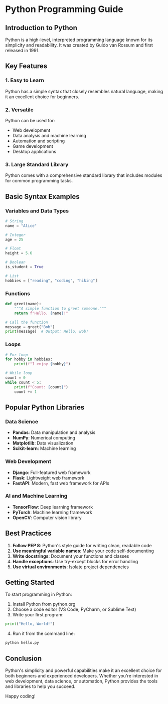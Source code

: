 # Python Programming Guide

## Introduction to Python

Python is a high-level, interpreted programming language known for its simplicity and readability. It was created by Guido van Rossum and first released in 1991.

## Key Features

### 1. Easy to Learn
Python has a simple syntax that closely resembles natural language, making it an excellent choice for beginners.

### 2. Versatile
Python can be used for:
- Web development
- Data analysis and machine learning
- Automation and scripting
- Game development
- Desktop applications

### 3. Large Standard Library
Python comes with a comprehensive standard library that includes modules for common programming tasks.

## Basic Syntax Examples

### Variables and Data Types
```python
# String
name = "Alice"

# Integer
age = 25

# Float
height = 5.6

# Boolean
is_student = True

# List
hobbies = ["reading", "coding", "hiking"]
```

### Functions
```python
def greet(name):
    """A simple function to greet someone."""
    return f"Hello, {name}!"

# Call the function
message = greet("Bob")
print(message)  # Output: Hello, Bob!
```

### Loops
```python
# For loop
for hobby in hobbies:
    print(f"I enjoy {hobby}")

# While loop
count = 0
while count < 5:
    print(f"Count: {count}")
    count += 1
```

## Popular Python Libraries

### Data Science
- **Pandas**: Data manipulation and analysis
- **NumPy**: Numerical computing
- **Matplotlib**: Data visualization
- **Scikit-learn**: Machine learning

### Web Development
- **Django**: Full-featured web framework
- **Flask**: Lightweight web framework
- **FastAPI**: Modern, fast web framework for APIs

### AI and Machine Learning
- **TensorFlow**: Deep learning framework
- **PyTorch**: Machine learning framework
- **OpenCV**: Computer vision library

## Best Practices

1. **Follow PEP 8**: Python's style guide for writing clean, readable code
2. **Use meaningful variable names**: Make your code self-documenting
3. **Write docstrings**: Document your functions and classes
4. **Handle exceptions**: Use try-except blocks for error handling
5. **Use virtual environments**: Isolate project dependencies

## Getting Started

To start programming in Python:

1. Install Python from python.org
2. Choose a code editor (VS Code, PyCharm, or Sublime Text)
3. Write your first program:
```python
print("Hello, World!")
```

4. Run it from the command line:
```bash
python hello.py
```

## Conclusion

Python's simplicity and powerful capabilities make it an excellent choice for both beginners and experienced developers. Whether you're interested in web development, data science, or automation, Python provides the tools and libraries to help you succeed.

Happy coding!